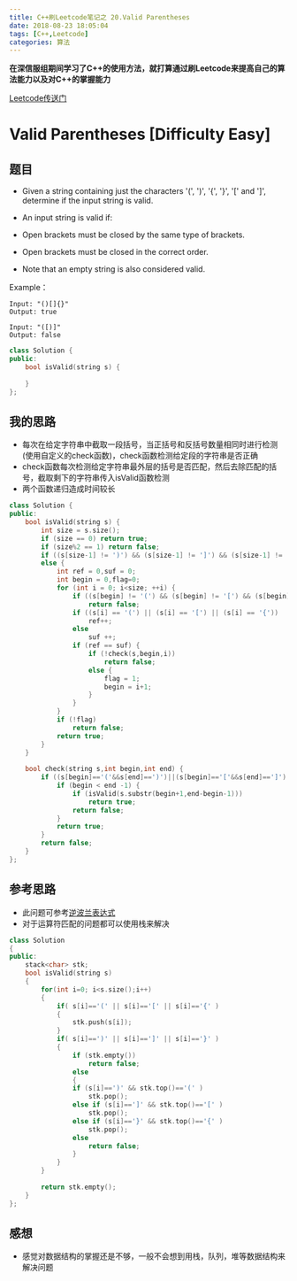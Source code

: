 ```yaml
---
title: C++刷Leetcode笔记之 20.Valid Parentheses
date: 2018-08-23 18:05:04
tags: [C++,Leetcode]
categories: 算法
---
```


**在深信服组期间学习了C++的使用方法，就打算通过刷Leetcode来提高自己的算法能力以及对C++的掌握能力**

[Leetcode传送门](https://leetcode.com/problems/valid-parentheses/description/)

<!--more--> 

# Valid Parentheses [Difficulty Easy] 
## 题目
* Given a string containing just the characters '(', ')', '{', '}', '[' and ']', determine if the input string is valid.

* An input string is valid if:

* Open brackets must be closed by the same type of brackets.
* Open brackets must be closed in the correct order.
* Note that an empty string is also considered valid.

Example：
```
Input: "()[]{}"
Output: true

Input: "([)]"
Output: false
```

```c++
class Solution {
public:
    bool isValid(string s) {
        
    }
};

```

## 我的思路
* 每次在给定字符串中截取一段括号，当正括号和反括号数量相同时进行检测(使用自定义的check函数)，check函数检测给定段的字符串是否正确
* check函数每次检测给定字符串最外层的括号是否匹配，然后去除匹配的括号，截取剩下的字符串传入isValid函数检测
* 两个函数递归造成时间较长
```c++
class Solution {
public:
    bool isValid(string s) {
        int size = s.size();
        if (size == 0) return true;
        if (size%2 == 1) return false;
        if ((s[size-1] != ')') && (s[size-1] != ']') && (s[size-1] != '}')) return false;
        else {
            int ref = 0,suf = 0;
            int begin = 0,flag=0;
            for (int i = 0; i<size; ++i) {
                if ((s[begin] != '(') && (s[begin] != '[') && (s[begin] != '{')) 
                    return false;
                if ((s[i] == '(') || (s[i] == '[') || (s[i] == '{'))
                    ref++;
                else
                    suf ++;
                if (ref == suf) {
                    if (!check(s,begin,i))
                        return false;
                    else {
                        flag = 1;
                        begin = i+1;
                    }
                }
            }
            if (!flag)
                return false;
            return true;
        }
    }
    
    bool check(string s,int begin,int end) {
        if ((s[begin]=='('&&s[end]==')')||(s[begin]=='['&&s[end]==']')||(s[begin]=='{'&&s[end]=='}')) {
            if (begin < end -1) {
                if (isValid(s.substr(begin+1,end-begin-1)))
                    return true;
                return false;
            }
            return true;
        }
        return false;
    }
};

```


## 参考思路
* 此问题可参考[逆波兰表达式](https://blog.csdn.net/uestclr/article/details/50630906)
* 对于运算符匹配的问题都可以使用栈来解决
```c++
class Solution 
{
public:
    stack<char> stk;
    bool isValid(string s) 
    {
        for(int i=0; i<s.size();i++)
        {
            if( s[i]=='(' || s[i]=='[' || s[i]=='{' )
            {
                stk.push(s[i]);
            }
            if( s[i]==')' || s[i]==']' || s[i]=='}' )
            {
                if (stk.empty())
                    return false;
                else
                {   
                if (s[i]==')' && stk.top()=='(' )
                    stk.pop();
                else if (s[i]==']' && stk.top()=='[' )
                    stk.pop();
                else if (s[i]=='}' && stk.top()=='{' )
                    stk.pop();
                else
                    return false;
                }
            }
        }
        
        return stk.empty();
    }
};
```

## 感想
* 感觉对数据结构的掌握还是不够，一般不会想到用栈，队列，堆等数据结构来解决问题